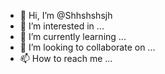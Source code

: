 - 👋 Hi, I’m @Shhshshsjh
- 👀 I’m interested in ...
- 🌱 I’m currently learning ...
- 💞️ I’m looking to collaborate on ...
- 📫 How to reach me ...

<!---
Shhshshsjh/Shhshshsjh is a ✨ special ✨ repository because its `README.md` (this file) appears on your GitHub profile.
You can click the Preview link to take a look at your changes.
--->
